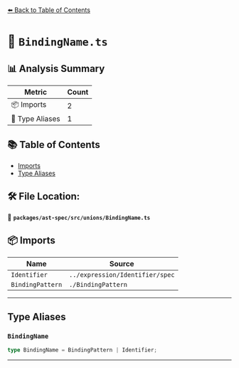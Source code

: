 [⬅️ Back to Table of Contents](../../../../index.md)

# 📄 `BindingName.ts`

## 📊 Analysis Summary

| Metric | Count |
|--------|-------|
| 📦 Imports | 2 |
| 📑 Type Aliases | 1 |

## 📚 Table of Contents

- [Imports](#imports)
- [Type Aliases](#type-aliases)

## 🛠️ File Location:
📂 **`packages/ast-spec/src/unions/BindingName.ts`**

## 📦 Imports

| Name | Source |
|------|--------|
| `Identifier` | `../expression/Identifier/spec` |
| `BindingPattern` | `./BindingPattern` |


---

## Type Aliases

### `BindingName`

```ts
type BindingName = BindingPattern | Identifier;
```


---